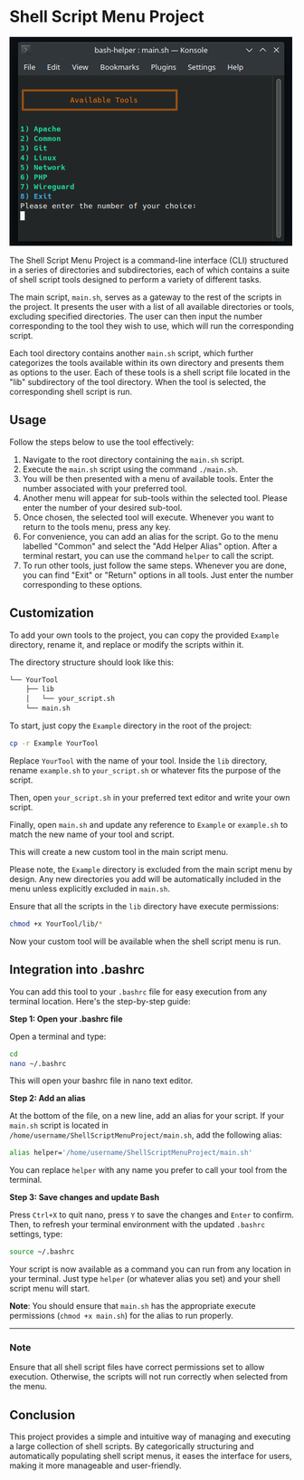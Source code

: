 # Shell Script Menu Project

![helper](/helper.png) 

The Shell Script Menu Project is a command-line interface (CLI) structured in a series of directories and subdirectories, each of which contains a suite of shell script tools designed to perform a variety of different tasks. 

The main script, `main.sh`, serves as a gateway to the rest of the scripts in the project. It presents the user with a list of all available directories or tools, excluding specified directories. The user can then input the number corresponding to the tool they wish to use, which will run the corresponding script.

Each tool directory contains another `main.sh` script, which further categorizes the tools available within its own directory and presents them as options to the user. Each of these tools is a shell script file located in the "lib" subdirectory of the tool directory. When the tool is selected, the corresponding shell script is run.

## Usage

Follow the steps below to use the tool effectively:

1. Navigate to the root directory containing the `main.sh` script.
2. Execute the `main.sh` script using the command `./main.sh`.
3. You will be then presented with a menu of available tools. Enter the number associated with your preferred tool.
4. Another menu will appear for sub-tools within the selected tool. Please enter the number of your desired sub-tool.
5. Once chosen, the selected tool will execute. Whenever you want to return to the tools menu, press any key.
6. For convenience, you can add an alias for the script. Go to the menu labelled "Common" and select the "Add Helper Alias" option. After a terminal restart, you can use the command `helper` to call the script.
7. To run other tools, just follow the same steps. Whenever you are done, you can find "Exit" or "Return" options in all tools. Just enter the number corresponding to these options.

## Customization

To add your own tools to the project, you can copy the provided `Example` directory, rename it, and replace or modify the scripts within it.

The directory structure should look like this:

```bash
└── YourTool
    ├── lib
    │   └── your_script.sh
    └── main.sh
```

To start, just copy the `Example` directory in the root of the project:

```bash
cp -r Example YourTool
```

Replace `YourTool` with the name of your tool. Inside the `lib` directory, rename `example.sh` to `your_script.sh` or whatever fits the purpose of the script.

Then, open `your_script.sh` in your preferred text editor and write your own script.

Finally, open `main.sh` and update any reference to `Example` or `example.sh` to match the new name of your tool and script.

This will create a new custom tool in the main script menu.

Please note, the `Example` directory is excluded from the main script menu by design. Any new directories you add will be automatically included in the menu unless explicitly excluded in `main.sh`.

Ensure that all the scripts in the `lib` directory have execute permissions:

```bash
chmod +x YourTool/lib/*
```

Now your custom tool will be available when the shell script menu is run.

## Integration into .bashrc

You can add this tool to your `.bashrc` file for easy execution from any terminal location. Here's the step-by-step guide:

**Step 1: Open your .bashrc file**

Open a terminal and type:

```bash
cd
nano ~/.bashrc
```

This will open your bashrc file in nano text editor.

**Step 2: Add an alias**

At the bottom of the file, on a new line, add an alias for your script. If your `main.sh` script is located in `/home/username/ShellScriptMenuProject/main.sh`, add the following alias:

```bash
alias helper='/home/username/ShellScriptMenuProject/main.sh'

```

You can replace `helper` with any name you prefer to call your tool from the terminal.

**Step 3: Save changes and update Bash**

Press `Ctrl+X` to quit nano, press `Y` to save the changes and `Enter` to confirm. Then, to refresh your terminal environment with the updated `.bashrc` settings, type:

```bash
source ~/.bashrc
```

Your script is now available as a command you can run from any location in your terminal. Just type `helper` (or whatever alias you set) and your shell script menu will start.

**Note**: You should ensure that `main.sh` has the appropriate execute permissions (`chmod +x main.sh`) for the alias to run properly. 

***

### Note

Ensure that all shell script files have correct permissions set to allow execution. Otherwise, the scripts will not run correctly when selected from the menu.

## Conclusion  

This project provides a simple and intuitive way of managing and executing a large collection of shell scripts. By categorically structuring and automatically populating shell script menus, it eases the interface for users, making it more manageable and user-friendly.
